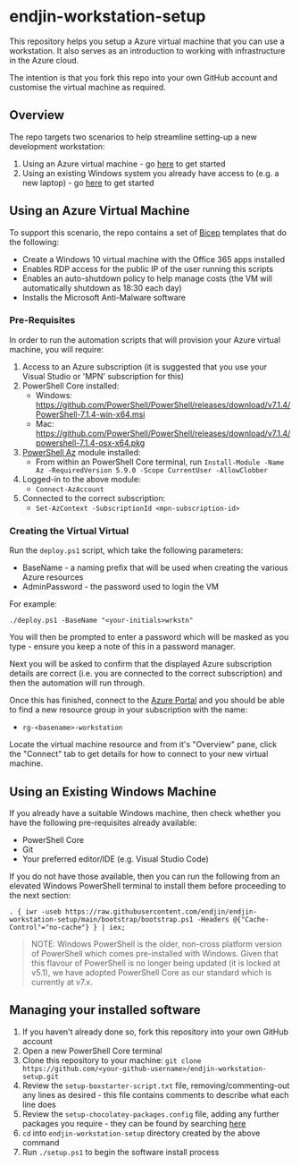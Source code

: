 # endjin-workstation-setup

This repository helps you setup a Azure virtual machine that you can use a workstation. It also serves as an introduction to working with infrastructure in the Azure cloud.

The intention is that you fork this repo into your own GitHub account and customise the virtual machine as required.

## Overview
The repo targets two scenarios to help streamline setting-up a new development workstation:

1. Using an Azure virtual machine - go [here](#using-an-azure-virtual-machine) to get started
1. Using an existing Windows system you already have access to (e.g. a new laptop) - go [here](#using-an-existing-windows-machine) to get started


## Using an Azure Virtual Machine
To support this scenario, the repo contains a set of [Bicep](https://github.com/Azure/bicep/blob/main/README.md) templates that do the following:

* Create a Windows 10 virtual machine with the Office 365 apps installed
* Enables RDP access for the public IP of the user running this scripts
* Enables an auto-shutdown policy to help manage costs (the VM will automatically shutdown as 18:30 each day)
* Installs the Microsoft Anti-Malware software

### Pre-Requisites
In order to run the automation scripts that will provision your Azure virtual machine, you will require:

1. Access to an Azure subscription (it is suggested that you use your Visual Studio or 'MPN' subscription for this)
1. PowerShell Core installed:
    * Windows: https://github.com/PowerShell/PowerShell/releases/download/v7.1.4/PowerShell-7.1.4-win-x64.msi
    * Mac: https://github.com/PowerShell/PowerShell/releases/download/v7.1.4/powershell-7.1.4-osx-x64.pkg
1. [PowerShell Az](https://www.powershellgallery.com/packages/Az/5.9.0) module installed:
    * From within an PowerShell Core terminal, run `Install-Module -Name Az -RequiredVersion 5.9.0 -Scope CurrentUser -AllowClobber`
1. Logged-in to the above module:
    * `Connect-AzAccount`
1. Connected to the correct subscription:
    * `Set-AzContext -SubscriptionId <mpn-subscription-id>`

### Creating the Virtual Virtual

Run the `deploy.ps1` script, which take the following parameters:

* BaseName - a naming prefix that will be used when creating the various Azure resources
* AdminPassword - the password used to login the VM

For example:
```
./deploy.ps1 -BaseName "<your-initials>wrkstn"
```

You will then be prompted to enter a password which will be masked as you type - ensure you keep a note of this in a password manager.

Next you will be asked to confirm that the displayed Azure subscription details are correct (i.e. you are connected to the correct subscription) and then the automation will run through.

Once this has finished, connect to the [Azure Portal](https://portal.azure.com) and you should be able to find a new resource group in your subscription with the name:
* `rg-<basename>-workstation`

Locate the virtual machine resource and from it's "Overview" pane, click the "Connect" tab to get details for how to connect to your new virtual machine.


## Using an Existing Windows Machine

If you already have a suitable Windows machine, then check whether you have the following pre-requisites already available:

* PowerShell Core
* Git
* Your preferred editor/IDE (e.g. Visual Studio Code)

If you do not have those available, then you can run the following from an elevated Windows PowerShell terminal to install them before proceeding to the next section:

```
. { iwr -useb https://raw.githubusercontent.com/endjin/endjin-workstation-setup/main/bootstrap/bootstrap.ps1 -Headers @{"Cache-Control"="no-cache"} } | iex;
```

>NOTE: Windows PowerShell is the older, non-cross platform version of PowerShell which comes pre-installed with Windows.  Given that this flavour of PowerShell is no longer being updated (it is locked at v5.1), we have adopted PowerShell Core as our standard which is currently at v7.x.


## Managing your installed software

1. If you haven't already done so, fork this repository into your own GitHub account
1. Open a new PowerShell Core terminal
1. Clone this repository to your machine: `git clone https://github.com/<your-github-username>/endjin-workstation-setup.git`
1. Review the `setup-boxstarter-script.txt` file, removing/commenting-out any lines as desired - this file contains comments to describe what each line does
1. Review the `setup-chocolatey-packages.config` file, adding any further packages you require - they can be found by searching [here](https://community.chocolatey.org/packages)
1. `cd` into `endjin-workstation-setup` directory created by the above command
1. Run `./setup.ps1` to begin the software install process
